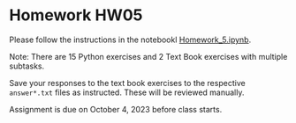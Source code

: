 # Homework HW05

Please follow the instructions in the notebookl [Homework_5.ipynb](Homework_5.ipynb).

Note: There are 15 Python exercises and 2 Text Book exercises with multiple subtasks.

Save your responses to the text book exercises to the respective `answer*.txt` files as instructed. These will be reviewed manually.

Assignment is due on October 4, 2023 before class starts.

 
